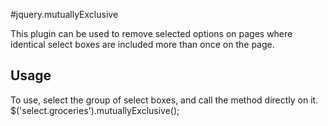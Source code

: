 #jquery.mutuallyExclusive

This plugin can be used to remove selected options on pages where identical select boxes are included more than once on the page.

## Usage

To use, select the group of select boxes, and call the method directly on it. 
	$('select.groceries').mutuallyExclusive();
	